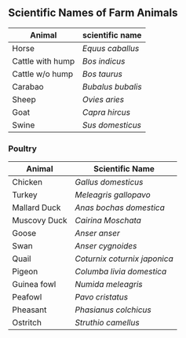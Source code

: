 ## Scientific Names of Farm Animals
| Animal           | scientific name |
| ---------------- | --------------- |
| Horse            | *Equus caballus*  |
| Cattle with hump | *Bos indicus*     |
| Cattle w/o hump  | *Bos taurus*      |
| Carabao          | *Bubalus bubalis* |
| Sheep            | *Ovies aries*     |
| Goat             | *Capra hircus*    |
| Swine            | *Sus domesticus*                |


### Poultry
| Animal       | Scientific Name              |
| ------------ | ---------------------------- |
| Chicken      | *Gallus domesticus*          |
| Turkey       | *Meleagris gallopavo*        |
| Mallard Duck | *Anas bochas domestica*      |
| Muscovy Duck | *Cairina Moschata*           |
| Goose        | *Anser anser*                |
| Swan         | *Anser cygnoides*            |
| Quail        | *Coturnix coturnix japonica* |
| Pigeon       | *Columba livia domestica*    |
| Guinea fowl  | *Numida meleagris*           |
| Peafowl      | *Pavo cristatus*             |
| Pheasant     | *Phasianus colchicus*        |
| Ostritch     | *Struthio camellus*                             |
